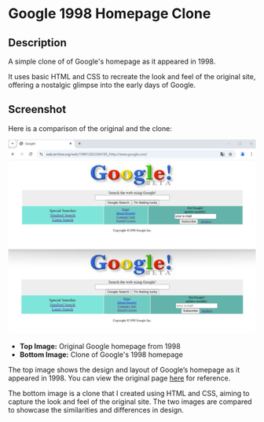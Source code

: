 # Google 1998 Homepage Clone

## Description

A simple clone of of Google's homepage as it appeared in 1998.

It uses basic HTML and CSS to recreate the look and feel of the original site, offering a nostalgic glimpse into the early days of Google.

## Screenshot

Here is a comparison of the original and the clone:

![Screenshot of Google 1998 Homepage Original and Clone](assets/screenshots/screenshot.png)

- **Top Image:** Original Google homepage from 1998
- **Bottom Image:** Clone of Google's 1998 homepage

The top image shows the design and layout of Google’s homepage as it appeared in 1998. You can view the original page [here](https://web.archive.org/web/19981202230410if_/http://www.google.com/) for reference.

The bottom image is a clone that I created using HTML and CSS, aiming to capture the look and feel of the original site. The two images are compared to showcase the similarities and differences in design.
